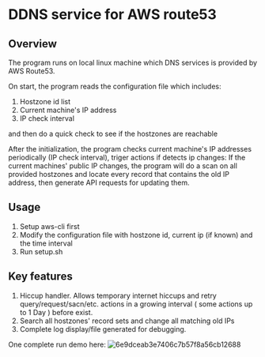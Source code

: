 # DDNS service for AWS route53
## Overview
The program runs on local linux machine which DNS services is provided by AWS Route53.

On start, the program reads the configuration file which includes:
  1. Hostzone id list
  2. Current machine's IP address
  3. IP check interval
  
and then do a quick check to see if the hostzones are reachable

After the initialization, the program checks current machine's IP addresses periodically (IP check interval), triger actions if detects ip changes: 
If the current machines' public IP changes, the program will do a scan on all provided hostzones and locate every record that contains the old IP address, then generate API requests for updating them.
## Usage
1. Setup aws-cli first
2. Modify the configuration file with hostzone id, current ip (if known) and the time interval
3. Run setup.sh


## Key features
1. Hiccup handler. Allows temporary internet hiccups and retry query/request/sacn/etc. actions in a growing interval ( some actions up to 1 Day ) before exist.
2. Search all hostzones' record sets and change all matching old IPs
3. Complete log display/file generated for debugging.

One complete run demo here:
![6e9dceab3e7406c7b57f8a56cb12688](https://user-images.githubusercontent.com/49338791/205207687-3f9a8dc2-e9d2-4f88-86ce-f3b8fc4f4953.png)
